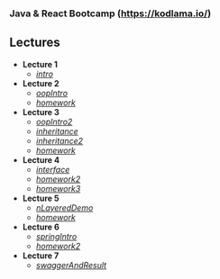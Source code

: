 ### Java & React Bootcamp (https://kodlama.io/)
## Lectures
 - **Lecture 1**
	 - [*intro*](https://github.com/karcan/javaBootcamp/tree/master/lecture1-intro/src/intro)
 - **Lecture 2**
	 - [*oopIntro*](https://github.com/karcan/javaBootcamp/tree/master/lecture2-oopIntro/src/oopIntro)
	 - [*homework*](https://github.com/karcan/javaBootcamp/tree/master/lecture2.2-homework/src/homework)
 - **Lecture 3**
	 - [*oopIntro2*](https://github.com/karcan/javaBootcamp/tree/master/lecture3.1-oopIntro2/src/oopIntro2)
	 - [*inheritance*](https://github.com/karcan/javaBootcamp/tree/master/lecture3.2-inheritance/src/inheritance)
	 - [*inheritance2*](https://github.com/karcan/javaBootcamp/tree/master/lecture3.3-inheritance2/src/inheritance2)
	 - [*homework*](https://github.com/karcan/javaBootcamp/tree/master/lecture3.4-homework/src/homework)
 - **Lecture 4**
	 - [*interface*](https://github.com/karcan/javaBootcamp/tree/master/lecture4.1-interface/src/interfaces)
	 - [*homework2*](https://github.com/karcan/javaBootcamp/tree/master/lecture4.2-homework2/src)
	 - [*homework3*](https://github.com/karcan/javaBootcamp/tree/master/lecture4.3-homework3/src/homework3)
 - **Lecture 5**
 	 - [*nLayeredDemo*](https://github.com/karcan/javaBootcamp/tree/master/lecture5-nLayeredDemo/src/nLayeredDemo)
 	 - [*homework*](https://github.com/karcan/javaBootcamp/tree/master/lecture5.2-homework/src/homework)
 - **Lecture 6**
 	 - [*springIntro*](https://github.com/karcan/javaBootcamp/tree/master/lecture6.1-springIntro/src/main/java/kodlamaio/northwind)
 	 - [*homework2*](https://github.com/karcan/javaBootcamp/tree/master/lecture6.2-homework2)
 - **Lecture 7**
 	 - [*swaggerAndResult*](https://github.com/karcan/javaBootcamp/tree/master/lecture7.1-swaggerAndResult/src/main/java/kodlamaio/northwind)
